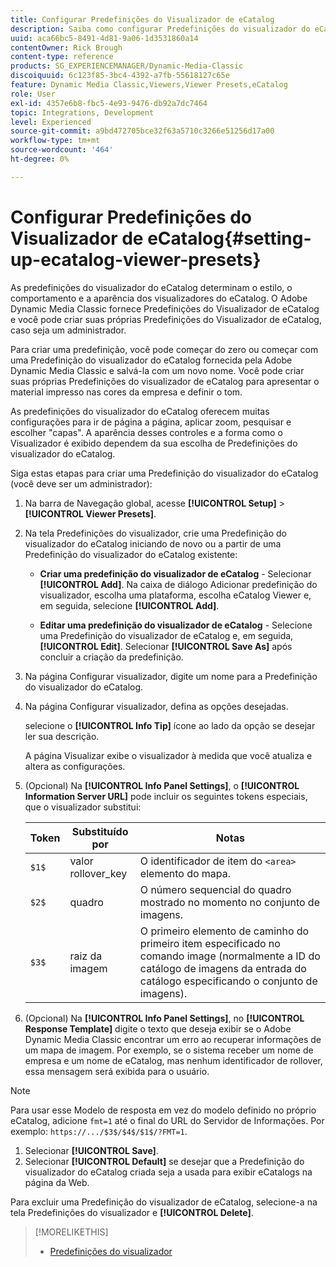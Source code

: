 ```yaml
---
title: Configurar Predefinições do Visualizador de eCatalog
description: Saiba como configurar Predefinições do visualizador do eCatalog no Adobe Dynamic Media Classic.
uuid: aca66bc5-8491-4d81-9a06-1d3531860a14
contentOwner: Rick Brough
content-type: reference
products: SG_EXPERIENCEMANAGER/Dynamic-Media-Classic
discoiquuid: 6c123f85-3bc4-4392-a7fb-55618127c65e
feature: Dynamic Media Classic,Viewers,Viewer Presets,eCatalog
role: User
exl-id: 4357e6b8-fbc5-4e93-9476-db92a7dc7464
topic: Integrations, Development
level: Experienced
source-git-commit: a9bd472705bce32f63a5710c3266e51256d17a00
workflow-type: tm+mt
source-wordcount: '464'
ht-degree: 0%

---
```


# Configurar Predefinições do Visualizador de eCatalog{#setting-up-ecatalog-viewer-presets}

As predefinições do visualizador do eCatalog determinam o estilo, o comportamento e a aparência dos visualizadores do eCatalog. O Adobe Dynamic Media Classic fornece Predefinições do Visualizador de eCatalog e você pode criar suas próprias Predefinições do Visualizador de eCatalog, caso seja um administrador.

Para criar uma predefinição, você pode começar do zero ou começar com uma Predefinição do visualizador do eCatalog fornecida pela Adobe Dynamic Media Classic e salvá-la com um novo nome. Você pode criar suas próprias Predefinições do visualizador de eCatalog para apresentar o material impresso nas cores da empresa e definir o tom.

As predefinições do visualizador do eCatalog oferecem muitas configurações para ir de página a página, aplicar zoom, pesquisar e escolher &quot;capas&quot;. A aparência desses controles e a forma como o Visualizador é exibido dependem da sua escolha de Predefinições do visualizador do eCatalog.

Siga estas etapas para criar uma Predefinição do visualizador do eCatalog (você deve ser um administrador):

1. Na barra de Navegação global, acesse **[!UICONTROL Setup]** > **[!UICONTROL Viewer Presets]**.
1. Na tela Predefinições do visualizador, crie uma Predefinição do visualizador do eCatalog iniciando de novo ou a partir de uma Predefinição do visualizador do eCatalog existente:

   * **Criar uma predefinição do visualizador de eCatalog** - Selecionar **[!UICONTROL Add]**. Na caixa de diálogo Adicionar predefinição do visualizador, escolha uma plataforma, escolha eCatalog Viewer e, em seguida, selecione **[!UICONTROL Add]**.

   * **Editar uma predefinição do visualizador de eCatalog** - Selecione uma Predefinição do visualizador de eCatalog e, em seguida, **[!UICONTROL Edit]**. Selecionar **[!UICONTROL Save As]** após concluir a criação da predefinição.

1. Na página Configurar visualizador, digite um nome para a Predefinição do visualizador do eCatalog.
1. Na página Configurar visualizador, defina as opções desejadas.

   selecione o **[!UICONTROL Info Tip]** ícone ao lado da opção se desejar ler sua descrição.

   A página Visualizar exibe o visualizador à medida que você atualiza e altera as configurações.

1. (Opcional) Na **[!UICONTROL Info Panel Settings]**, o **[!UICONTROL Information Server URL]** pode incluir os seguintes tokens especiais, que o visualizador substitui:

   | Token | Substituído por | Notas |
   | --- | --- | --- |
   | `$1$` | valor rollover_key | O identificador de item do `<area>` elemento do mapa. |
   | `$2$` | quadro | O número sequencial do quadro mostrado no momento no conjunto de imagens. |
   | `$3$` | raiz da imagem | O primeiro elemento de caminho do primeiro item especificado no comando image (normalmente a ID do catálogo de imagens da entrada do catálogo especificando o conjunto de imagens). |

1. (Opcional) Na **[!UICONTROL Info Panel Settings]**, no **[!UICONTROL Response Template]** digite o texto que deseja exibir se o Adobe Dynamic Media Classic encontrar um erro ao recuperar informações de um mapa de imagem. Por exemplo, se o sistema receber um nome de empresa e um nome de eCatalog, mas nenhum identificador de rollover, essa mensagem será exibida para o usuário.

>[!NOTE]
>
>Para usar esse Modelo de resposta em vez do modelo definido no próprio eCatalog, adicione `fmt=1` até o final do URL do Servidor de Informações. Por exemplo: `https://.../$3$/$4$/$1$/?FMT=1`.

1. Selecionar **[!UICONTROL Save]**.
1. Selecionar **[!UICONTROL Default]** se desejar que a Predefinição do visualizador do eCatalog criada seja a usada para exibir eCatalogs na página da Web.

Para excluir uma Predefinição do visualizador de eCatalog, selecione-a na tela Predefinições do visualizador e **[!UICONTROL Delete]**.

>[!MORELIKETHIS]
>
>* [Predefinições do visualizador](application-setup.md#viewer_presets)
